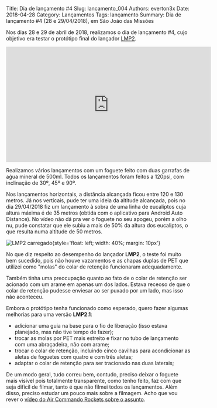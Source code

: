 Title: Dia de lançamento #4
Slug: lancamento_004
Authors: everton3x
Date: 2018-04-28
Category: Lançamentos
Tags: lançamento
Summary: Dia de lançamento #4 (28 e 29/04/2018), em São João das Missões

Nos dias 28 e 29 de abril de 2018, realizamos o dia de lançamento #4, cujo objetivo era testar o protótipo final do lançador [LMP2](lmp2.html).

<iframe width="560" height="315" src="https://www.youtube.com/embed/videoseries?list=PLR8srd2uPxoYTZdbfZM4X_TsgQAodShTt" frameborder="0" allow="autoplay; encrypted-media" allowfullscreen></iframe>

Realizamos vários lançamentos com um foguete feito com duas garrafas de aǵua mineral de 500ml. Todos os lançamentos foram feitos a 120psi, com inclinação de 30º, 45º e 90º.

Nos lançamentos horizontais, a distância alcançada ficou entre 120 e 130 metros. Já nos verticais, pude ter uma ideia da altitude alcançada, pois no dia 29/04/2018 fiz um lançamento à sobra de uma linha de eucaliptos cuja altura máxima é de 35 metros (obtida com o aplicativo para Android Auto Distance). No vídeo não dá pra ver o foguete no seu apogeu, porém a olho nu, pude constatar que ele subiu a mais de 50% da altura dos eucaliptos, o que resulta numa altitude de 50 metros.

![LMP2 carregado](assets/images/lancadores/lmp2.jpg){style='float: left; width: 40%; margin: 10px'}

No que diz respeito ao desempenho do lançador **LMP2**, o teste foi muito bem sucedido, pois não houve vazamentos e as chapas duplas de PET que utilizei como "molas" do colar de retenção funcionaram adequadamente.

Também tinha uma preocupação quanto ao fato de o colar de retenção ser acionado com um arame em apenas um dos lados. Estava receoso de que o colar de retenção pudesse enviesar ao ser puxado por um lado, mas isso não aconteceu.

Embora o protótipo tenha funcionado como esperado, quero fazer algumas melhorias para uma versão **LMP2.1**:

- adicionar uma guia na base para o fio de liberação (isso estava planejado, mas não tive tempo de fazer);
- trocar as molas por PET mais estreito e fixar no tubo de lançamento com uma abraçadeira, não com arame;
- trocar o colar de retenção, incluindo cinco cavilhas para acondicionar as aletas de foguetes com quatro e com três aletas;
- adaptar o colar de retenção para ser tracionado nas duas laterais;

De um modo geral, tudo correu bem, contudo, preciso deixar o foguete mais visível pois totalmente transparente, como tenho feito, faz com que seja difícil de filmar, tanto é que não filmei todos os lançamentos. Além disso, preciso estudar um pouco mais sobre a filmagem. Acho que vou rever o [vídeo do Air Commando Rockets sobre o assunto](https://youtu.be/Ct8qNh8vlog).
